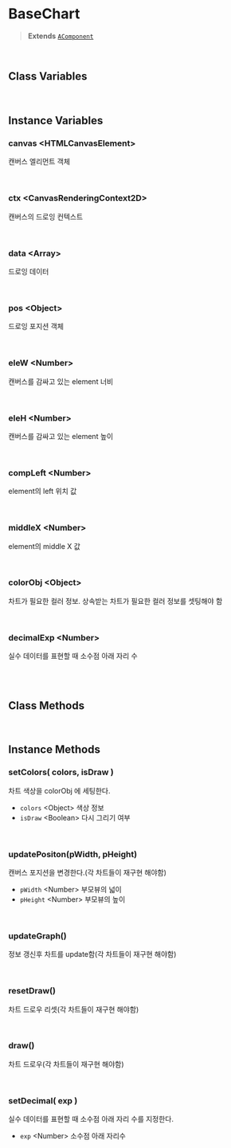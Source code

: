 # BaseChart
> **Extends** [`AComponent`](./../afc/AComponent.md)



<br/>

## Class Variables

<br/>

## Instance Variables

### canvas \<HTMLCanvasElement>

캔버스 엘리먼트 객체

<br/>

### ctx \<CanvasRenderingContext2D>

캔버스의 드로잉 컨텍스트

<br/>

### data \<Array>

드로잉 데이터

<br/>

### pos \<Object>

드로잉 포지션 객체

<br/>

### eleW \<Number>

캔버스를 감싸고 있는 element 너비

<br/>

### eleH \<Number>

캔버스를 감싸고 있는 element 높이

<br/>

### compLeft \<Number>

element의 left 위치 값

<br/>

### middleX \<Number>

element의 middle X 값

<br/>

### colorObj \<Object>

차트가 필요한 컬러 정보. 상속받는 차트가 필요한 컬러 정보를 셋팅해야 함

<br/>

### decimalExp \<Number>

실수 데이터를 표현할 때 소수점 아래 자리 수

<br/>
<br/>

## Class Methods

<br/>

## Instance Methods

### setColors( colors, isDraw )

차트 색상을 colorObj 에 세팅한다.

* `colors` \<Object> 색상 정보
* `isDraw` \<Boolean> 다시 그리기 여부

<br/>

### updatePositon(pWidth, pHeight)

캔버스 포지션을 변경한다.(각 차트들이 재구현 해야함)

* `pWidth` \<Number> 부모뷰의 넓이
* `pHeight` \<Number> 부모뷰의 높이

<br/>

### updateGraph()

정보 갱신후 차트를 update함(각 차트들이 재구현 해야함)

<br/>

### resetDraw()

차트 드로우 리셋(각 차트들이 재구현 해야함)

<br/>

### draw()

차트 드로우(각 차트들이 재구현 해야함)

<br/>

### setDecimal( exp )

실수 데이터를 표현할 때 소수점 아래 자리 수를 지정한다.

* `exp` \<Number> 소수점 아래 자리수

<br/>